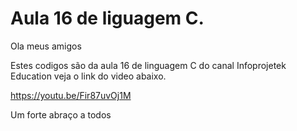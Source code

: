# Aula 16 de liguagem C.
Ola meus amigos 

Estes codigos são da aula 16 de linguagem C do canal Infoprojetek Education veja o link do video abaixo.

https://youtu.be/Fir87uvOj1M

Um forte abraço a todos
